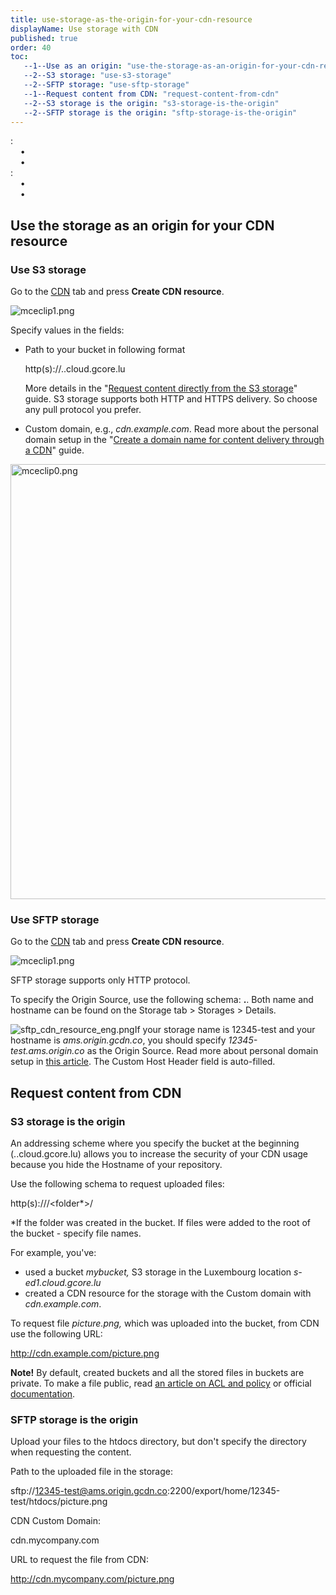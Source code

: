```yaml
---
title: use-storage-as-the-origin-for-your-cdn-resource
displayName: Use storage with CDN
published: true
order: 40
toc:
   --1--Use as an origin: "use-the-storage-as-an-origin-for-your-cdn-resource"
   --2--S3 storage: "use-s3-storage"
   --2--SFTP storage: "use-sftp-storage"
   --1--Request content from CDN: "request-content-from-cdn"
   --2--S3 storage is the origin: "s3-storage-is-the-origin"
   --2--SFTP storage is the origin: "sftp-storage-is-the-origin"
---
```

:  
    •  
    •  
:  
    •  
    •

Use the storage as an origin for your CDN resource 
---------------------------------------------------

### Use S3 storage

Go to the [CDN](https://cdn.gcore.com/resources/list) tab and press **Create CDN resource**.

<img src="https://support.gcore.com/hc/article_attachments/10272561190417" alt="mceclip1.png">

Specify values in the fields:

*   Path to your bucket in following format
    
    http(s)://<bucket-name>.<location>.cloud.gcore.lu
    
    More details in the "[Request content directly from the S3 storage](https://support.gcore.com/hc/en-us/articles/360002252378)" guide. S3 storage supports both HTTP and HTTPS delivery. So choose any pull protocol you prefer.
*   Custom domain, e.g., _cdn.example.com_. Read more about the personal domain setup in the "[Create a domain name for content delivery through a CDN](https://gcore.com/support/articles/213969769/)" guide.

<img src="https://support.gcore.com/hc/article_attachments/10327746152465" alt="mceclip0.png" width="540" height="696">

### Use SFTP storage

Go to the [CDN](https://cdn.gcore.com/resources/list) tab and press **Create CDN resource**.

<img src="https://support.gcore.com/hc/article_attachments/10272561190417" alt="mceclip1.png">

SFTP storage supports only HTTP protocol.

To specify the Origin Source, use the following schema: **<storage name>.<hostname>**. Both name and hostname can be found on the Storage tab > Storages > Details.

<img src="https://support.gcore.com/hc/article_attachments/360003529538/sftp_cdn_resource_eng.png" alt="sftp_cdn_resource_eng.png">If your storage name is 12345-test and your hostname is _ams.origin.gcdn.co_, you should specify _12345-test.ams.origin.co_ as the Origin Source. Read more about personal domain setup in [this article](https://www.gcore.com/support/articles/213969769/). The Custom Host Header field is auto-filled. 

Request content from CDN
------------------------

### S3 storage is the origin

An addressing scheme where you specify the bucket at the beginning (<bucket-name>.<location>.cloud.gcore.lu) allows you to increase the security of your CDN usage because you hide the Hostname of your repository.

Use the following schema to request uploaded files:

http(s)://<Custom domain>/<folder\*>/<file>

\*If the folder was created in the bucket. If files were added to the root of the bucket - specify file names.  

For example, you've: 

*   used a bucket _mybucket,_ S3 storage in the Luxembourg location _s-ed1.cloud.gcore.lu_
*   created a CDN resource for the storage with the Custom domain with _cdn.example.com_. 

To request file _picture.png,_ which was uploaded into the bucket, from CDN use the following URL:

http://cdn.example.com/picture.png

**Note!** By default, created buckets and all the stored files in buckets are private. To make a file public, read [an article on ACL and policy](https://support.gcore.com/hc/en-us/articles/360002115857) or official [documentation](https://docs.aws.amazon.com/AmazonS3/latest/dev/acl-overview.html#canned-acl).

### SFTP storage is the origin

Upload your files to the htdocs directory, but don't specify the directory when requesting the content.

Path to the uploaded file in the storage: 

sftp://12345-test@ams.origin.gcdn.co:2200/export/home/12345-test/htdocs/picture.png

CDN Custom Domain:

cdn.mycompany.com

URL to request the file from CDN:

http://cdn.mycompany.com/picture.png